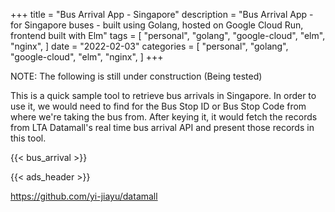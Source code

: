 +++
title = "Bus Arrival App - Singapore"
description = "Bus Arrival App - for Singapore buses - built using Golang, hosted on Google Cloud Run, frontend built with Elm"
tags = [
    "personal",
    "golang",
    "google-cloud",
    "elm",
    "nginx",
]
date = "2022-02-03"
categories = [
    "personal",
    "golang",
    "google-cloud",
    "elm",
    "nginx",
]
+++

NOTE: The following is still under construction (Being tested)

This is a quick sample tool to retrieve bus arrivals in Singapore. In order to use it, we would need to find for the Bus Stop ID or Bus Stop Code from where we're taking the bus from. After keying it, it would fetch the records from LTA Datamall's real time bus arrival API and present those records in this tool.

{{< bus_arrival >}}

{{< ads_header >}}

https://github.com/yi-jiayu/datamall